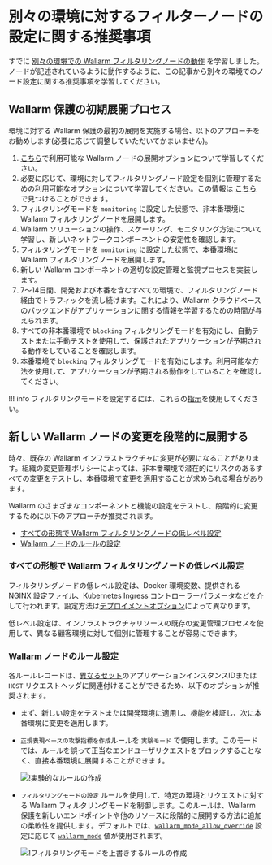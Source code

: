 # 別々の環境に対するフィルターノードの設定に関する推奨事項

すでに [別々の環境での Wallarm フィルタリングノードの動作](how-wallarm-in-separated-environments-works.md) を学習しました。ノードが記述されているように動作するように、この記事から別々の環境でのノード設定に関する推奨事項を学習してください。

## Wallarm 保護の初期展開プロセス

環境に対する Wallarm 保護の最初の展開を実施する場合、以下のアプローチをお勧めします(必要に応じて調整していただいてかまいません)。

1. [こちら](../../supported-platforms.md)で利用可能な Wallarm ノードの展開オプションについて学習してください。
2. 必要に応じて、環境に対してフィルタリングノード設定を個別に管理するための利用可能なオプションについて学習してください。この情報は [こちら](how-wallarm-in-separated-environments-works.md#relevant-wallarm-features) で見つけることができます。
3. フィルタリングモードを `monitoring` に設定した状態で、非本番環境に Wallarm フィルタリングノードを展開します。
4. Wallarm ソリューションの操作、スケーリング、モニタリング方法について学習し、新しいネットワークコンポーネントの安定性を確認します。
5. フィルタリングモードを `monitoring` に設定した状態で、本番環境に Wallarm フィルタリングノードを展開します。
6. 新しい Wallarm コンポーネントの適切な設定管理と監視プロセスを実装します。
7. 7〜14日間、開発および本番を含むすべての環境で、フィルタリングノード経由でトラフィックを流し続けます。これにより、Wallarm クラウドベースのバックエンドがアプリケーションに関する情報を学習するための時間が与えられます。
8. すべての非本番環境で `blocking` フィルタリングモードを有効にし、自動テストまたは手動テストを使用して、保護されたアプリケーションが予期される動作をしていることを確認します。
9. 本番環境で `blocking` フィルタリングモードを有効にします。利用可能な方法を使用して、アプリケーションが予期される動作をしていることを確認してください。

!!! info
    フィルタリングモードを設定するには、これらの[指示](../../configure-wallarm-mode.md)を使用してください。

## 新しい Wallarm ノードの変更を段階的に展開する

時々、既存の Wallarm インフラストラクチャに変更が必要になることがあります。組織の変更管理ポリシーによっては、非本番環境で潜在的にリスクのあるすべての変更をテストし、本番環境で変更を適用することが求められる場合があります。

Wallarm のさまざまなコンポーネントと機能の設定をテストし、段階的に変更するために以下のアプローチが推奨されます。
* [すべての形態で Wallarm フィルタリングノードの低レベル設定](#low-level-onfiguration-of-wallarm-filtering-nodes-in-all-form-factors)
* [Wallarm ノードのルールの設定](#configuration-of-wallarm-node-rules)

### すべての形態で Wallarm フィルタリングノードの低レベル設定

フィルタリングノードの低レベル設定は、Docker 環境変数、提供される NGINX 設定ファイル、Kubernetes Ingress コントローラーパラメータなどを介して行われます。設定方法は[デプロイメントオプション](../../supported-platforms.md)によって異なります。

低レベル設定は、インフラストラクチャリソースの既存の変更管理プロセスを使用して、異なる顧客環境に対して個別に管理することが容易にできます。

### Wallarm ノードのルール設定

各ルールレコードは、[異なるセット](how-wallarm-in-separated-environments-works.md#resource-identification)のアプリケーションインスタンスIDまたは `HOST` リクエストヘッダに関連付けることができるため、以下のオプションが推奨されます。

* まず、新しい設定をテストまたは開発環境に適用し、機能を検証し、次に本番環境に変更を適用します。
* `正規表現ベースの攻撃指標を作成`ルールを `実験モード` で使用します。このモードでは、ルールを誤って正当なエンドユーザリクエストをブロックすることなく、直接本番環境に展開することができます。

    ![!実験的なルールの作成](../../../images/admin-guides/configuration-guides/waf-in-separate-environments/define-attack-experimental.png)

* `フィルタリングモードの設定` ルールを使用して、特定の環境とリクエストに対する Wallarm フィルタリングモードを制御します。このルールは、Wallarm 保護を新しいエンドポイントや他のリソースに段階的に展開する方法に追加の柔軟性を提供します。デフォルトでは、[`wallarm_mode_allow_override`](../../configure-parameters-en.md#wallarm_mode_allow_override) 設定に応じて [`wallarm_mode`](../../configure-parameters-en.md#wallarm_mode) 値が使用されます。

    ![!フィルタリングモードを上書きするルールの作成](../../../images/admin-guides/configuration-guides/waf-in-separate-environments/rule-overwrite-filtering-mode.png)
